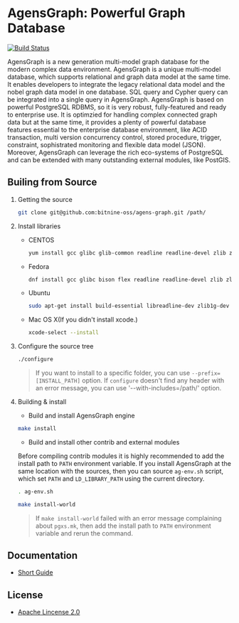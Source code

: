 AgensGraph: Powerful Graph Database
====================================

[![Build Status](https://travis-ci.org/bitnine-oss/agens-graph.svg?branch=master)](https://travis-ci.org/bitnine-oss/agens-graph)

AgensGraph is a new generation multi-model graph database for the modern complex data environment. AgensGraph is a unique multi-model database, which supports relational and graph data model at the same time. It enables developers to integrate the legacy relational data model and the nobel graph data model in one database. SQL query and Cypher query can be integrated into a single query in AgensGraph. AgensGraph is based on powerful PostgreSQL RDBMS, so it is very robust, fully-featured and ready to enterprise use. It is optimzied for handling complex connected graph data but at the same time, it provides a plenty of powerful database features essential to the enterprise database environment, like ACID transaction, multi version concurrency control, stored procedure, trigger, constraint, sophistrated monitoring and flexible data model (JSON). Moreover, AgensGraph can leverage the rich eco-systems of PostgreSQL and can be extended with many outstanding external modules, like PostGIS.

Builing from Source
-------------------
1. Getting the source
    ```bash
    git clone git@github.com:bitnine-oss/agens-graph.git /path/
    ```

2. Install libraries
    * CENTOS
        ```bash
        yum install gcc glibc glib-common readline readline-devel zlib zlib-devel
        ```
    * Fedora
        ```bash
        dnf install gcc glibc bison flex readline readline-devel zlib zlib-devel
        ```
    * Ubuntu
        ```bash
        sudo apt-get install build-essential libreadline-dev zlib1g-dev flex bison
        ```
    * Mac OS X(If you didn't install xcode.)
        ```bash
        xcode-select --install
        ```

3. Configure the source tree
    ```bash
	./configure
    ```
    >If you want to install to a specific folder, you can use ``--prefix=[INSTALL_PATH]`` option.
    >If ``configure`` doesn't find any header with an error message, you can use '--with-includes=/path/' option.

4. Building & install

    * Build and install AgensGraph engine

    ```bash
    make install
	```

	* Build and install other contrib and external modules

	Before compiling contrib modules it is highly recommended to add the install path to ``PATH`` environment variable.
	If you install AgensGraph at the same location with the sources, then you can source ``ag-env.sh`` script, which set ``PATH`` and ``LD_LIBRARY_PATH`` using the current directory.
    ```bash
	. ag-env.sh
	```

	```bash
    make install-world
    ```
	>If ``make install-world`` failed with an error message complaining about ``pgxs.mk``, then add the install path to ``PATH`` environment variable and rerun the command.

Documentation
-------------
* [Short Guide](http://bitnine.net/support/documents_backup/quick-start-guide-html)

License
-------

* [Apache Lincense 2.0](http://www.apache.org/license/LICENSE-2.0.html)
